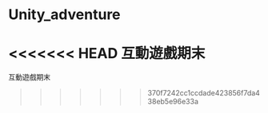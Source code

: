 # Unity_adventure
<<<<<<< HEAD
 互動遊戲期末
=======
互動遊戲期末
>>>>>>> 370f7242cc1ccdade423856f7da438eb5e96e33a
